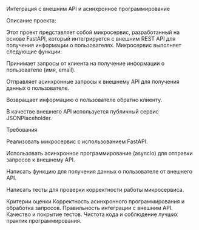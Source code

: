 Интеграция с внешним API и асинхронное программирование


Описание проекта:

Этот проект представляет собой микросервис, разработанный на основе FastAPI, который интегрируется с внешним REST API для получения информации о пользователях. Микросервис выполняет следующие функции:

Принимает запросы от клиента на получение информации о пользователе (имя, email).

Отправляет асинхронные запросы к внешнему API для получения данных о пользователе.

Возвращает информацию о пользователе обратно клиенту.

В качестве внешнего API используется публичный сервис JSONPlaceholder.


Требования

Реализовать микросервис с использованием FastAPI.

Использовать асинхронное программирование (asyncio) для отправки запросов к внешнему API.

Написать функцию для получения данных о пользователе от внешнего API.

Написать тесты для проверки корректности работы микросервиса.


Критерии оценки
Корректность асинхронного программирования и обработка запросов.
Правильность интеграции с внешним API.
Качество и покрытие тестов.
Чистота кода и соблюдение лучших практик программирования.
